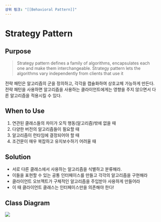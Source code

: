 ```yaml
---
상위 링크: "[[Behavioral Pattern]]"
---
```

# Strategy Pattern
## Purpose 
> Strategy pattern defines a family of algorithms, encapsulates each one and make them interchangeable. Strategy pattern lets the algorithms vary independently from clients that use it

전략 패턴은 알고리즘의 군을 정의하고, 각각을 캡슐화하여 상호교체 가능하게 만든다. 전략 패턴을 사용하면 알고리즘을 사용하는 클라이언트에게는 영향을 주지 않으면서 다른 알고리즘을 적용시킬 수 있다.

## When to Use
1. 연관된 클래스들의 차이가 오직 행동(알고리즘)밖에 없을 때
2. 다양한 버전의 알고리즘들이 필요할 때
3. 알고리즘이 런타임에 결정되어야 할 때
4. 조건문이 매우 복잡하고 유지보수하기 어려울 때

## Solution
* 서로 다른 클래스에서 사용하는 알고리즘을 식별하고 분류해라.
* 이들을 표현할 수 있는 공통 인터페이스를 만들고 각각의 알고리즘을 구현해라
* 클라이언트 오브젝트가 구체적인 알고리즘을 주입받아 사용하게 만들어라
* 이 때 클라이언트 클래스는 인터페이스만을 의존해야 한다!

## Class Diagram

![](https://i.imgur.com/eVvkSUv.png)


![]()
